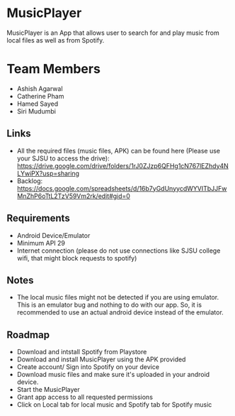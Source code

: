
# MusicPlayer
MusicPlayer is an App that allows user to search for and play music from local files as well as from Spotify.

# Team Members
- Ashish Agarwal
- Catherine Pham
- Hamed Sayed
- Siri Mudumbi

## Links
- All the required files (music files, APK) can be found here (Please use your SJSU to access the drive): https://drive.google.com/drive/folders/1rJ0ZJzp6QFHg1cN767lEZhdy4NLYwiPX?usp=sharing
- Backlog: https://docs.google.com/spreadsheets/d/16b7yGdUnyycdWYVITbJJFwMnZhP6oTtL2TzV59Vm2rk/edit#gid=0

## Requirements
- Android Device/Emulator
- Minimum API 29
- Internet connection (please do not use connections like SJSU college wifi, that might block requests to spotify)

## Notes
- The local music files might not be detected if you are using emulator. This is an emulator bug and nothing to do with our app. So, it is recommended to use an actual android device instead of the emulator.


## Roadmap
 - Download and intstall Spotify from Playstore
 - Download and install MusicPlayer using the APK provided
 - Create account/ Sign into Spotify on your device
 - Download music files and make sure it's uploaded in your android device.
 - Start the  MusicPlayer
 - Grant app access to all requested permissions
 - Click on Local tab for local music and Spotify tab for Spotify music
 

